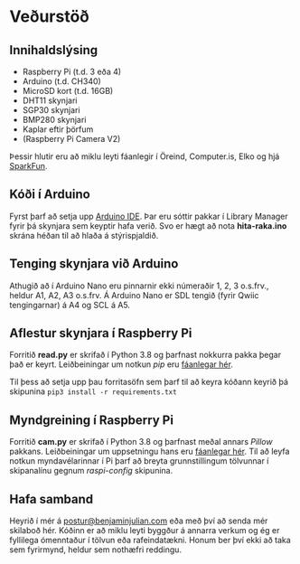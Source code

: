 # Veðurstöð

## Innihaldslýsing
* Raspberry Pi (t.d. 3 eða 4)
* Arduino (t.d. CH340)
* MicroSD kort (t.d. 16GB)
* DHT11 skynjari
* SGP30 skynjari
* BMP280 skynjari
* Kaplar eftir þörfum
* (Raspberry Pi Camera V2)

Þessir hlutir eru að miklu leyti fáanlegir í Öreind, Computer.is, Elko og hjá [SparkFun](https://sparkfun.com).

## Kóði í Arduino
Fyrst þarf að setja upp [Arduino IDE](https://www.arduino.cc/en/software). Þar eru sóttir pakkar í Library Manager fyrir þá skynjara sem keyptir hafa verið. Svo er hægt að nota __hita-raka.ino__ skrána héðan til að hlaða á stýrispjaldið.

## Tenging skynjara við Arduino
Athugið að í Arduino Nano eru pinnarnir ekki númeraðir 1, 2, 3 o.s.frv., heldur A1, A2, A3 o.s.frv. Á Arduino Nano er SDL tengið (fyrir Qwiic tengingarnar) á A4 og SCL á A5.

## Aflestur skynjara í Raspberry Pi
Forritið __read.py__ er skrifað í Python 3.8 og þarfnast nokkurra pakka þegar það er keyrt. Leiðbeiningar um notkun _pip_ eru [fáanlegar hér](https://packaging.python.org/tutorials/installing-packages/).

Til þess að setja upp þau forritasöfn sem þarf til að keyra kóðann keyrið þá skipunina `pip3 install -r requirements.txt`

## Myndgreining í Raspberry Pi
Forritið __cam.py__ er skrifað í Python 3.8 og þarfnast meðal annars _Pillow_ pakkans. Leiðbeiningar um uppsetningu hans eru [fáanlegar hér](https://pillow.readthedocs.io/en/stable/installation.html). Til að leyfa notkun myndavélarinnar í Pi þarf að breyta grunnstillingum tölvunnar í skipanalínu gegnum _raspi-config_ skipunina.

## Hafa samband
Heyrið í mér á postur@benjaminjulian.com eða með því að senda mér skilaboð hér. Kóðinn er að miklu leyti byggður á annarra verkum og ég er fyllilega ómenntaður í tölvun eða rafeindatækni. Honum ber því ekki að taka sem fyrirmynd, heldur sem nothæfri reddingu.
